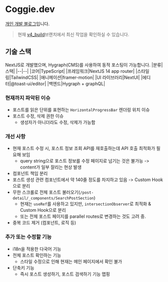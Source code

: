 # Coggie.dev
[개인 개발 블로그](https://coggie.dev/blog)입니다.
> 현재 [v4_build](https://github.com/coggiee/zentechie-blog/tree/v4-build)브랜치에서 최신 작업을 확인하실 수 있습니다.

## 기술 스택
NextJS로 개발했으며, Hygraph(CMS)를 사용하여 동적 포스팅이 가능합니다.
|분류|스택|
|--|--|
|코어|TypeScript|
|프레임워크|NextJS 14 app router|
|스타일링|TailwindCSS|
|애니메이션|framer-motion|
|UI 라이브러리|NextUI|
|에디터|@toast-ui/editor|
|백엔드|Hygraph + graphQL|

### 현재까지 파악된 이슈
- 포스트를 읽은 단위를 표현하는 `HorizontalProgressBar` 렌더링 위치 이슈
- 포스트 수정, 삭제 권한 이슈
  - 생성자가 아니더라도 수정, 삭제가 가능함
### 개선 사항
- 현재 포스트 수정 시, 포스트 정보 조회 API를 재호출하는데 API 호출 최적화가 필요해 보임
  - query string으로 포스트 정보를 수정 페이지로 넘기는 것은 불가능 -> content가 일부 잘리는 현상 발생
- 컴포넌트 책임 분리
- 포스트 생성 관련 컴포넌트에서 약 140줄 정도를 차지하고 있음 -> Custom Hook으로 분리
- 무한 스크롤로 전체 포스트 불러오기(`/post-detail/_components/SearchPostSection`)
  - 현재는 `useRef`를 사용하고 있지만, `intersectionObserver`로 최적화 & Custom Hook으로 분리
  - 또는 전체 포스트 페이지를 parallel routes로 변경하는 것도 고려 중.
- 중복 코드 제거 (컴포넌트, 로직 등)

### 추가 또는 수정할 기능
- i18n을 적용한 다국어 기능
- 전체 포스트 확인하는 기능
  - 스타일 수정으로 인해 현재는 메인 페이지에서 확인 불가
- 단축키 기능
  - 즉시 포스트 생성하기, 포스트 검색하기 기능 맵핑
